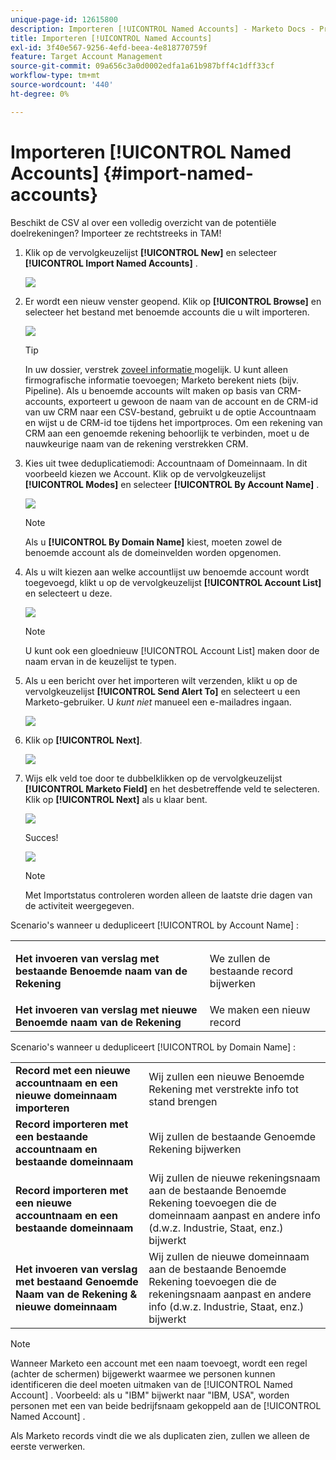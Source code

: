 ```yaml
---
unique-page-id: 12615800
description: Importeren [!UICONTROL Named Accounts] - Marketo Docs - Productdocumentatie
title: Importeren [!UICONTROL Named Accounts]
exl-id: 3f40e567-9256-4efd-beea-4e818770759f
feature: Target Account Management
source-git-commit: 09a656c3a0d0002edfa1a61b987bff4c1dff33cf
workflow-type: tm+mt
source-wordcount: '440'
ht-degree: 0%

---
```


# Importeren [!UICONTROL Named Accounts] {#import-named-accounts}

Beschikt de CSV al over een volledig overzicht van de potentiële doelrekeningen? Importeer ze rechtstreeks in TAM!

1. Klik op de vervolgkeuzelijst **[!UICONTROL New]** en selecteer **[!UICONTROL Import Named Accounts]** .

   ![](assets/inaone.png)

1. Er wordt een nieuw venster geopend. Klik op **[!UICONTROL Browse]** en selecteer het bestand met benoemde accounts die u wilt importeren.

   ![](assets/inatwo.png)

   >[!TIP]
   >
   >In uw dossier, verstrek [ zoveel informatie ](/help/marketo/product-docs/target-account-management/target/named-accounts/named-account-overview.md#named-account-attributes) mogelijk. U kunt alleen firmografische informatie toevoegen; Marketo berekent niets (bijv. Pipeline). Als u benoemde accounts wilt maken op basis van CRM-accounts, exporteert u gewoon de naam van de account en de CRM-id van uw CRM naar een CSV-bestand, gebruikt u de optie Accountnaam en wijst u de CRM-id toe tijdens het importproces. Om een rekening van CRM aan een genoemde rekening behoorlijk te verbinden, moet u de nauwkeurige naam van de rekening verstrekken CRM.

1. Kies uit twee deduplicatiemodi: Accountnaam of Domeinnaam. In dit voorbeeld kiezen we Account. Klik op de vervolgkeuzelijst **[!UICONTROL Modes]** en selecteer **[!UICONTROL By Account Name]** .

   ![](assets/inathree.png)

   >[!NOTE]
   >
   >Als u **[!UICONTROL By Domain Name]** kiest, moeten zowel de benoemde account als de domeinvelden worden opgenomen.

1. Als u wilt kiezen aan welke accountlijst uw benoemde account wordt toegevoegd, klikt u op de vervolgkeuzelijst **[!UICONTROL Account List]** en selecteert u deze.

   ![](assets/inafour.png)

   >[!NOTE]
   >
   >U kunt ook een gloednieuw [!UICONTROL Account List] maken door de naam ervan in de keuzelijst te typen.

1. Als u een bericht over het importeren wilt verzenden, klikt u op de vervolgkeuzelijst **[!UICONTROL Send Alert To]** en selecteert u een Marketo-gebruiker. U _kunt niet_ manueel een e-mailadres ingaan.

   ![](assets/inafive-2.png)

1. Klik op **[!UICONTROL Next]**.

   ![](assets/inasix-2.png)

1. Wijs elk veld toe door te dubbelklikken op de vervolgkeuzelijst **[!UICONTROL Marketo Field]** en het desbetreffende veld te selecteren. Klik op **[!UICONTROL Next]** als u klaar bent.

   ![](assets/inaseven.png)

   Succes!

   ![](assets/inanine.png)

   >[!NOTE]
   >
   >Met Importstatus controleren worden alleen de laatste drie dagen van de activiteit weergegeven.

Scenario&#39;s wanneer u dedupliceert [!UICONTROL by Account Name] :

<table>
 <tbody>
  <tr>
   <td><strong>Het invoeren van verslag met bestaande <span class="uicontrol"> Benoemde naam van de Rekening </span></strong></td>
   <td><p>We zullen de bestaande record bijwerken</p></td>
  </tr>
  <tr>
   <td><strong>Het invoeren van verslag met nieuwe <span class="uicontrol"> Benoemde naam van de Rekening </span></strong></td>
   <td>We maken een nieuw record</td>
  </tr>
 </tbody>
</table>

Scenario&#39;s wanneer u dedupliceert [!UICONTROL by Domain Name] :

<table>
 <tbody>
  <tr>
   <td><strong>Record met een nieuwe accountnaam en een nieuwe domeinnaam importeren</strong></td>
   <td>Wij zullen een nieuwe <span class="uicontrol"> Benoemde Rekening </span> met verstrekte info tot stand brengen</td>
  </tr>
  <tr>
   <td><strong>Record importeren met een bestaande accountnaam en bestaande domeinnaam</strong></td>
   <td>Wij zullen de bestaande <span class="uicontrol"> Genoemde Rekening </span> bijwerken</td>
  </tr>
   <tr>
   <td><strong>Record importeren met een nieuwe accountnaam en een bestaande domeinnaam</strong></td>
   <td>Wij zullen de nieuwe rekeningsnaam aan de bestaande <span class="uicontrol"> Benoemde Rekening </span> toevoegen die de domeinnaam aanpast en andere info (d.w.z. Industrie, Staat, enz.) bijwerkt</td>
  </tr>
  <tr>
   <td><strong>Het invoeren van verslag met bestaand <span class="uicontrol"> Genoemde Naam van de Rekening </span> &amp; nieuwe domeinnaam</strong></td>
   <td>Wij zullen de nieuwe domeinnaam aan de bestaande <span class="uicontrol"> Benoemde Rekening </span> toevoegen die de rekeningsnaam aanpast en andere info (d.w.z. Industrie, Staat, enz.) bijwerkt</td>
  </tr>
 </tbody>
</table>

>[!NOTE]
>
>Wanneer Marketo een account met een naam toevoegt, wordt een regel (achter de schermen) bijgewerkt waarmee we personen kunnen identificeren die deel moeten uitmaken van de [!UICONTROL Named Account] . Voorbeeld: als u &quot;IBM&quot; bijwerkt naar &quot;IBM, USA&quot;, worden personen met een van beide bedrijfsnaam gekoppeld aan de [!UICONTROL Named Account] .

Als Marketo records vindt die we als duplicaten zien, zullen we alleen de eerste verwerken.

